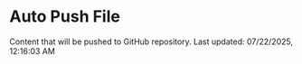 # Auto Push File

Content that will be pushed to GitHub repository.
Last updated: 07/22/2025, 12:16:03 AM